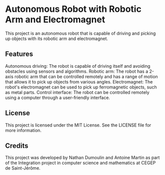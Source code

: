 # Autonomous Robot with Robotic Arm and Electromagnet

This project is an autonomous robot that is capable of driving and picking up objects with its robotic arm and electromagnet.

## Features
Autonomous driving: The robot is capable of driving itself and avoiding obstacles using sensors and algorithms.
Robotic arm: The robot has a 2-axis robotic arm that can be controlled remotely and has a range of motion that allows it to pick up objects from various angles.
Electromagnet: The robot's electromagnet can be used to pick up ferromagnetic objects, such as metal parts.
Control interface: The robot can be controlled remotely using a computer through a user-friendly interface.

## License
This project is licensed under the MIT License. See the LICENSE file for more information.

## Credits
This project was developed by Nathan Dumoulin and Antoine Martin as part of the Integration project in computer science and mathematics at CEGEP de Saint-Jérôme.
